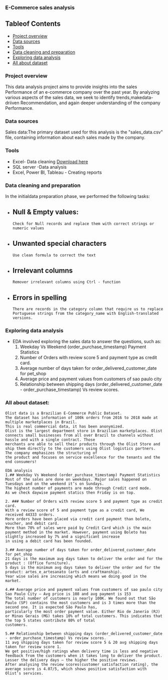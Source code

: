 ### E-Commerce sales analysis

## Tableof Contents

- [Project overview](#project-overview)
- [Data sources](#data-sources)
- [Tools](#tools)
- [Data cleaning and preparation](#data-cleaning-and-preparation)
- [Exploring data analysis](#exploring-data-analysis)
- [All about dataset](#all-about-dataset)

### Project overview

This data analysis project aims to provide insights into the sales Performance of an e-commerce company over the past year. By analyzing various aspects of the sales data, we seek to identify trends,makedata-driiven Recommendation, and again deeper understanding of the company Performance.

### Data sources

Sales data:The primary dataset used for this analysis is the "sales_data.csv" file, containing information about each sales made by the company.

### Tools

- Excel- Data cleaning [Download here](https://www.office.com/)
- SQL server -Data analysis
- Excel, Power BI, Tableau - Creating reports


### Data cleaning and preparation

In the initialdata preparation phase, we performed the following tasks:
- ## Null & Empty values:
      Check for Null records and replace them with correct strings or numeric values

- ## Unwanted special characters
      Use clean formula to correct the text

- ## Irrelevant columns
      Remover irrelevant columns using Ctrl - function
  
- ## Errors in spelling
      There are records in the category column that require us to replace Portuguese strings from the category_name with English-translated versions.

### Exploring data analysis
  - EDA involved exploring the sales data to answer the questions, such as:
    1. Weekday Vs Weekend (order_purchase_timestamp) Payment Statistics
    2. Number of Orders with review score 5 and payment type as credit card.
    3. Average number of days taken for order_delivered_customer_date for pet_shop
    4. Average price and payment values from customers of sao paulo city
    5. Relationship between shipping days (order_delivered_customer_date - order_purchase_timestamp) Vs review scores.


### All about dataset:
    Olist data is a Brazilian E-Commerce Public Dataset.
    The dataset has information of 100k orders from 2016 to 2018 made at multiple marketplaces in Brazil.
    This is real commercial data, it has been anonymized.
    Olist is the largest department store in Brazilian marketplaces. Olist connects small businesses from all over Brazil to channels without hassle and with a single contract. Those 
    merchants are able to sell their products through the Olist Store and ship them directly to the customers using Olist logistics partners. The company emphasizes the structuring of 
    the product and focuses on service excellence for the tenants and the end consumers!

    EDA analysis
    1.## Weekday Vs Weekend (order_purchase_timestamp) Payment Statistics
    Most of the sales are done on weekdays. Major sales happened on Tuesdays and on the weekend it’s on Sundays. 
    The highest number of payments are made through Credit card mode. 
    As we check daywise payment statics then Friday is on top.

    2. ### Number of Orders with review score 5 and payment type as credit card.
    With a review score of 5 and payment type as a credit card, We received 44333 orders.
    More orders have been placed via credit card payment than boleto, voucher, and debit card.
    More than 70% of sales were paid by Credit Card which is the main payment method in the market. However, payment using Boleto has slightly increased by 7% and a significant increase 
    in using a debit card has been founded.

    3.## Average number of days taken for order_delivered_customer_date for pet_shop
    21 days is the maximum avg days taken to deliver the order and for the product : (Office furniture).
    5 days is the minimum avg days taken to deliver the order and for the product: artes_e_artesanato (arts and craftmanship).
    Year wise sales are increasing which means we doing good in the market.

    4.## Average price and payment values from customers of sao paulo city
    Sao Paulo City – Avg price is 108 and avg payment is 153
    The total number of customers is nearly 100K. We found out that São Paulo (SP) contains the most customers and is 3 times more than the second one. It is expected São Paulo has, 
    particularly the most order payment value. Either Rio de Janerio (RJ) or Minas Gerais (MG) takes 10% of total customers. This indicates that the top 5 states contribute 80% of total 
    customers.

    5.## Relationship between shipping days (order_delivered_customer_date - order_purchase_timestamp) Vs review scores.
    11 avg shipping days taken for review score 5 & 20 avg shipping days taken for review score 1.
    We get positive/high ratings when delivery time is less and negative feedback from the customers when it takes long to deliver the product.
    Lesser the delivery days – the higher the positive reviews.
    After analysing the review scores(customer satisfaction rating), the average score is 4.07/5, which shows positive satisfaction with Olist’s services.


